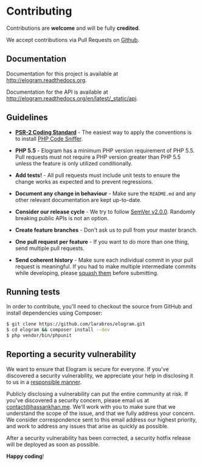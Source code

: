 # Contributing

Contributions are **welcome** and will be fully **credited**.

We accept contributions via Pull Requests on [Github](https://github.com/larabros/elogram).

## Documentation

Documentation for this project is available at http://elogram.readthedocs.org.

Documentation for the API is available at http://elogram.readthedocs.org/en/latest/_static/api.

## Guidelines

- **[PSR-2 Coding Standard](https://github.com/php-fig/fig-standards/blob/master/accepted/PSR-2-coding-style-guide.md)** - The easiest way to apply the conventions is to install [PHP Code Sniffer](http://pear.php.net/package/PHP_CodeSniffer).

- **PHP 5.5** - Elogram has a minimum PHP version requirement of PHP 5.5. Pull requests must not require a PHP version greater than PHP 5.5 unless the feature is only utilized conditionally.

- **Add tests!** - All pull requests must include unit tests to ensure the change works as expected and to prevent regressions.

- **Document any change in behaviour** - Make sure the `README.md` and any other relevant documentation are kept up-to-date.

- **Consider our release cycle** - We try to follow [SemVer v2.0.0](http://semver.org/). Randomly breaking public APIs is not an option.

- **Create feature branches** - Don't ask us to pull from your master branch.

- **One pull request per feature** - If you want to do more than one thing, send multiple pull requests.

- **Send coherent history** - Make sure each individual commit in your pull request is meaningful. If you had to make multiple intermediate commits while developing, please [squash them](http://www.git-scm.com/book/en/v2/Git-Tools-Rewriting-History#Changing-Multiple-Commit-Messages) before submitting.


## Running tests

In order to contribute, you'll need to checkout the source from GitHub and install dependencies using Composer:

``` bash
$ git clone https://github.com/larabros/elogram.git
$ cd elogram && composer install --dev
$ php vendor/bin/phpunit
```

## Reporting a security vulnerability

We want to ensure that Elogram is secure for everyone. If you've discovered
a security vulnerability, we appreciate your help in disclosing it to
us in a [responsible manner](http://en.wikipedia.org/wiki/Responsible_disclosure).

Publicly disclosing a vulnerability can put the entire community at risk. If
you've discovered a security concern, please email us at
contact@hassankhan.me. We'll work with you to make sure that we understand the
scope of the issue, and that we fully address your concern. We consider
correspondence sent to this email address our highest priority, and work to
address any issues that arise as quickly as possible.

After a security vulnerability has been corrected, a security hotfix release will
be deployed as soon as possible.


**Happy coding**!
